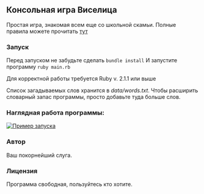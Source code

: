 ## Консольная игра Виселица
Простая игра, знакомая всем еще со школьной скамьи.
Полные правила можете прочитать [тут](https://ru.wikipedia.org/wiki/%D0%92%D0%B8%D1%81%D0%B5%D0%BB%D0%B8%D1%86%D0%B0_(%D0%B8%D0%B3%D1%80%D0%B0))

### Запуск

Перед запуском не забудьте сделать `bundle install`
И запустите программу `ruby main.rb`

Для корректной работы требуется Ruby v. 2.1.1 или выше

Список загадываемых слов хранится в *data/words.txt*. Чтобы расширить словарный запас программы, просто добавьте туда больше слов.

### Наглядная работа программы:

[![Пример запуска](https://asciinema.org/a/qpMKnvptNe5LPgivUuyaHmVht.svg)](https://asciinema.org/a/qpMKnvptNe5LPgivUuyaHmVht?autoplay=1)

### Автор
Ваш покорнейший слуга.

### Лицензия

Программа свободная, пользуйтесь кто хотите.

